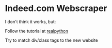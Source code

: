 # Indeed.com Webscraper
I don't think it works, but:

Follow the tutorial at [realpython](https://realpython.com/beautiful-soup-web-scraper-python/)

Try to match div/class tags to the new website
